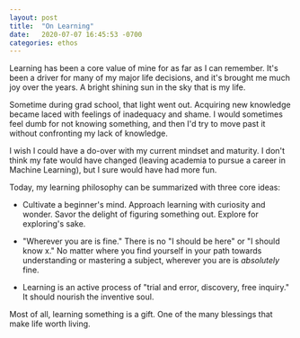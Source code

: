 ```yaml
---
layout: post
title:  "On Learning"
date:   2020-07-07 16:45:53 -0700
categories: ethos
---
```


Learning has been a core value of mine for as far as I can remember. It's been a driver for many of my major life decisions, and it's brought me much joy over the years. A bright shining sun in the sky that is my life. 

Sometime during grad school, that light went out. Acquiring new knowledge became laced with feelings of inadequacy and shame. I would sometimes feel dumb for not knowing something, and then I'd try to move past it without confronting my lack of knowledge. 

I wish I could have a do-over with my current mindset and maturity. I don't think my fate would have changed (leaving academia to pursue a career in Machine Learning), but I sure would have had more fun.  

Today, my learning philosophy can be summarized with three core ideas:

- Cultivate a beginner's mind. Approach learning with curiosity and wonder. Savor the delight of figuring something out. Explore for exploring's sake.

- "Wherever you are is fine." There is no "I should be here" or "I should know x." No matter where you find yourself in your path towards understanding or mastering a subject, wherever you are is _absolutely_ fine. 

- Learning is an active process of "trial and error, discovery, free inquiry." It should nourish the inventive soul. 

Most of all, learning something is a gift. One of the many blessings that make life worth living. 